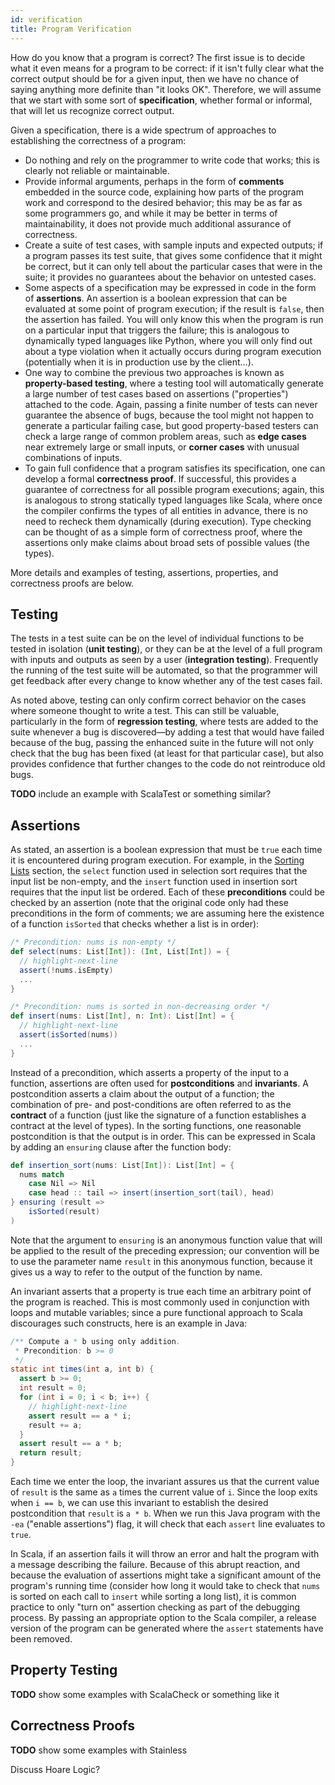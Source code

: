 ```yaml
---
id: verification
title: Program Verification
---
```


How do you know that a program is correct?
The first issue is to decide what it even means for a program to be correct: if it isn't
fully clear what the correct output should be for a given input, then we have no chance
of saying anything more definite than "it looks OK".
Therefore, we will assume that we start with some sort of **specification**, whether
formal or informal, that will let us recognize correct output.

Given a specification, there is a wide spectrum of approaches to establishing the correctness
of a program:
* Do nothing and rely on the programmer to write code that works; this is clearly not reliable
or maintainable.
* Provide informal arguments, perhaps in the form of **comments** embedded in the source code,
explaining how parts of the program work and correspond to the desired behavior; this may be
as far as some programmers go, and while it may be better in terms of maintainability, it
does not provide much additional assurance of correctness.
* Create a suite of test cases, with sample inputs and expected outputs; 
if a program passes its test suite, that gives some confidence that it might be correct, but
it can only tell about the particular cases that were in the suite; it provides no guarantees
about the behavior on untested cases.
* Some aspects of a specification may be expressed in code in the form of **assertions**.
An assertion is a boolean expression that can be evaluated at some point of program execution;
if the result is `false`, then the assertion has failed.
You will only know this when the program is run on a particular input that triggers the failure;
this is analogous to dynamically typed languages like Python, where you will only find out about
a type violation when it actually occurs during program execution (potentially when it is in
production use by the client&hellip;).
* One way to combine the previous two approaches is known as **property-based testing**, where
a testing tool will automatically generate a large number of test cases based on assertions
("properties") attached to the code. Again, passing a finite number of tests can never guarantee
the absence of bugs, because the tool might not happen to generate a particular failing case,
but good property-based testers can check a large range of common problem areas, such as
**edge cases** near extremely large or small inputs, or **corner cases** with unusual
combinations of inputs.
* To gain full confidence that a program satisfies its specification, one can develop a
formal **correctness proof**. If successful, this provides a guarantee of correctness for all
possible program executions; again, this is analogous to strong statically typed languages
like Scala, where once the compiler confirms the types of all entities in advance, there
is no need to recheck them dynamically (during execution). Type checking can be thought of as
a simple form of correctness proof, where the assertions only make claims about
broad sets of possible values (the types).

More details and examples of testing, assertions, properties, and correctness proofs are below.

## Testing

The tests in a test suite can be on the level of individual functions to be tested in isolation
(**unit testing**), or they can be
at the level of a full program with inputs and outputs as seen by a user (**integration testing**).
Frequently the running of the test suite will be automated, so that the programmer will get
feedback after every change to know whether any of the test cases fail.

As noted above, testing can only confirm correct behavior on the cases where someone thought to
write a test.
This can still be valuable, particularly in the form of **regression testing**, where tests
are added to the suite whenever a bug is discovered&mdash;by adding a test that would
have failed because of the bug, passing the enhanced suite in the future will not only check that the
bug has been fixed (at least for that particular case), but also provides confidence that
further changes to the code do not reintroduce old bugs.

**TODO** include an example with ScalaTest or something similar?

## Assertions

As stated, an assertion is a boolean expression that must be `true` each time it is encountered
during program execution.
For example, in the [Sorting Lists](lists.md) section, the `select` function used in selection
sort requires that the input list be non-empty, and the `insert` function used in insertion sort
requires that the input list be ordered.
Each of these **preconditions** could be checked by an assertion (note that the original code
only had these preconditions in the form of comments; we are assuming here the existence of a
function `isSorted` that checks whether a list is in order):
```scala
/* Precondition: nums is non-empty */
def select(nums: List[Int]): (Int, List[Int]) = {
  // highlight-next-line
  assert(!nums.isEmpty)
  ...
}

/* Precondition: nums is sorted in non-decreasing order */
def insert(nums: List[Int], n: Int): List[Int] = {
  // highlight-next-line
  assert(isSorted(nums))
  ...
}
```

Instead of a precondition, which asserts a property of the input to a function, assertions
are often used for **postconditions** and **invariants**.
A postcondition asserts a claim about the output of a function; the combination of
pre- and post-conditions are often referred to as the **contract** of a function (just
like the signature of a function establishes a contract at the level of types).
In the sorting functions, one reasonable postcondition is that the output is in order.
This can be expressed in Scala by adding an `ensuring` clause after the function body:
```scala
def insertion_sort(nums: List[Int]): List[Int] = {
  nums match
    case Nil => Nil
    case head :: tail => insert(insertion_sort(tail), head)
} ensuring (result =>
    isSorted(result)
)
```
Note that the argument to `ensuring` is an anonymous function value that will be applied to the
result of the preceding expression; our convention will be to use the parameter name
`result` in this anonymous function, because it gives us a way to refer to the output of
the function by name.

An invariant asserts that a property is true each time an arbitrary point of the program is
reached.
This is most commonly used in conjunction with loops and mutable variables; since a pure
functional approach to Scala discourages such constructs, here is an example in Java:
```java
/** Compute a * b using only addition.
 * Precondition: b >= 0
 */
static int times(int a, int b) {
  assert b >= 0;
  int result = 0;
  for (int i = 0; i < b; i++) {
    // highlight-next-line
    assert result == a * i;
    result += a;
  }
  assert result == a * b;
  return result;
}
```
Each time we enter the loop, the invariant assures us that the current value of `result` is
the same as `a` times the current value of `i`.
Since the loop exits when `i == b`, we can use this invariant to establish the desired
postcondition that `result` is `a * b`.
When we run this Java program with the `-ea` ("enable assertions") flag, it will check that
each `assert` line evaluates to `true`.

In Scala, if an assertion fails it will throw an error and halt the program with a
message describing the failure.
Because of this abrupt reaction, and because the evaluation of assertions might take a significant
amount of the program's running time (consider how long it would take to check that `nums`
is sorted on each call to `insert` while sorting a long list), it is common practice to only
"turn on" assertion checking as part of the debugging process.
By passing an appropriate option to the Scala compiler, a release version of the program
can be generated where the `assert` statements have been removed.

## Property Testing

**TODO** show some examples with ScalaCheck or something like it

## Correctness Proofs

**TODO** show some examples with Stainless

Discuss Hoare Logic?
